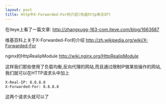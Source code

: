 ```yaml
---
layout: post
title: Http中X-Forwarded-For的介绍(伪造http来访IP)
---
```


在iteye上看了一篇文章:
<http://zhangxugg-163-com.iteye.com/blog/1663687>

维基百科上关于X-Forwarded-For的介绍
<http://zh.wikipedia.org/wiki/X-Forwarded-For>

nginx的HttpRealipModule
<http://wiki.nginx.org/HttpRealipModule>

这样我们那些使用了负载均衡,反向代理的网站,而且通过限制IP做某些操作的网站,我们就可以在HTTP请求头中加上

    X-Real-IP: 8.8.8.8
    X-Forwarded-For: 8.8.8.8

这两个请求头就可以了
